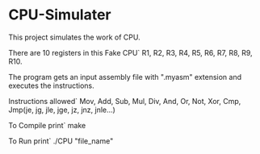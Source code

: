 # CPU-Simulater

This project simulates the work of CPU.

There are 10 registers in this Fake CPU` R1, R2, R3, R4, R5, R6, R7, R8, R9, R10.

The program gets an input assembly file with ".myasm" extension and executes the instructions.

Instructions allowed` Mov, Add, Sub, Mul, Div, And, Or, Not, Xor, Cmp, Jmp(je, jg, jle, jge, jz, jnz, jnle...)

To Compile print` make

To Run print` ./CPU "file_name"
